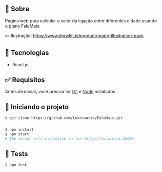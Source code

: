 ## 🎯 Sobre

Pagina web para calcular o valor da ligação entre diferentes cidade usando o plano FaleMais.

✏️ Ilustração: https://www.drawkit.io/product/grape-illustration-pack

## 🚀 Tecnologias

- React js

## ✅ Requisitos

Antes de iniciar, você precisa ter [Git](https://git-scm.com) e [Node](https://nodejs.org/en/) instalados.

## 🔌 Iniciando o projeto
```bash
$ git clone https://github.com/Lukenoutte/FaleMais.git
```

### 

```bash
$ npm install
$ npm start
# The server will initialize in the <http://localhost:3000>
```
## 🔧 Tests

```bash
$ npm test
```
